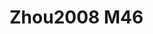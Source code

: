 # Zhou2008 M46
<a name="material" />
<script type="application/ld+json">

  {
    "@context": "https://schema.org/",
    "@type": "ChemicalSubstance",
    "http://purl.org/dc/terms/conformsTo":
      {
        "@type": "CreativeWork",
        "@id": "https://bioschemas.org/profiles/ChemicalSubstance/0.4-RELEASE/"
      },
    "@id": "https://egonw.github.io/nanowiki/nanowiki258.html#material",
    "name": "Zhou2008 M46",
    "sameAs: "http://127.0.0.1/mediawiki/index.php/Special:URIResolver/Zhou2008_M46"
  }
</script>

